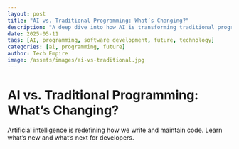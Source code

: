 ```yaml
---
layout: post
title: "AI vs. Traditional Programming: What’s Changing?"
description: "A deep dive into how AI is transforming traditional programming paradigms, workflows, and developer roles in 2025."
date: 2025-05-11
tags: [AI, programming, software development, future, technology]
categories: [ai, programming, future]
author: Tech Empire
image: /assets/images/ai-vs-traditional.jpg
---
```


# AI vs. Traditional Programming: What’s Changing?

Artificial intelligence is redefining how we write and maintain code. Learn what’s new and what’s next for developers.